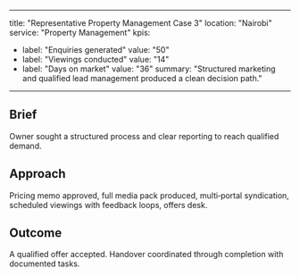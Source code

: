 
---
title: "Representative Property Management Case 3"
location: "Nairobi"
service: "Property Management"
kpis:
  - label: "Enquiries generated"
    value: "50"
  - label: "Viewings conducted"
    value: "14"
  - label: "Days on market"
    value: "36"
summary: "Structured marketing and qualified lead management produced a clean decision path."
---

## Brief
Owner sought a structured process and clear reporting to reach qualified demand.

## Approach
Pricing memo approved, full media pack produced, multi‑portal syndication, scheduled viewings with feedback loops, offers desk.

## Outcome
A qualified offer accepted. Handover coordinated through completion with documented tasks.
